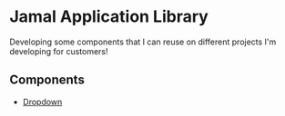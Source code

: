# Jamal Application Library

Developing some components that I can reuse on different projects I'm developing for customers!

## Components

- [Dropdown]

[Dropdown]: https://github.com/jamalsoueidan/JAL/tree/master/src/components/dropdown
